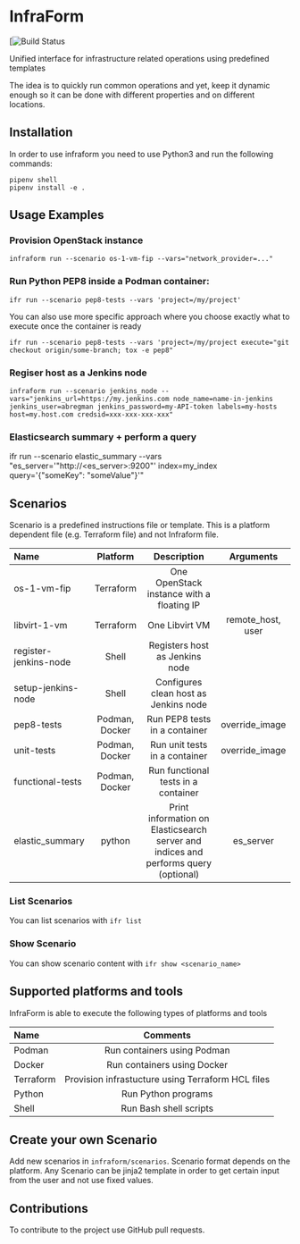 # InfraForm

[![Build Status](https://travis-ci.org/bregman-arie/infraform.svg?branch=master)

Unified interface for infrastructure related operations using predefined templates

The idea is to quickly run common operations and yet, keep it dynamic enough so it can be done with different properties and on different locations.

## Installation

In order to use infraform you need to use Python3 and run the following commands:

    pipenv shell
    pipenv install -e .

## Usage Examples

### Provision OpenStack instance

    infraform run --scenario os-1-vm-fip --vars="network_provider=..."

### Run Python PEP8 inside a Podman container:

    ifr run --scenario pep8-tests --vars 'project=/my/project'

You can also use more specific approach where you choose exactly what to execute once the container is ready

    ifr run --scenario pep8-tests --vars 'project=/my/project execute="git checkout origin/some-branch; tox -e pep8"

### Regiser host as a Jenkins node

    infraform run --scenario jenkins_node --vars="jenkins_url=https://my.jenkins.com node_name=name-in-jenkins jenkins_user=abregman jenkins_password=my-API-token labels=my-hosts host=my.host.com credsid=xxx-xxx-xxx-xxx"

### Elasticsearch summary + perform a query

ifr run --scenario elastic_summary --vars "es_server='"http://<es_server>:9200"' index=my_index query='{\"someKey\": \"someValue\"}'"

## Scenarios

Scenario is a predefined instructions file or template. This is a platform dependent file (e.g. Terraform file) and not Infraform file. 

Name | Platform | Description | Arguments
:------ |:------:|:--------:|:---------:
os-1-vm-fip | Terraform | One OpenStack instance with a floating IP | 
libvirt-1-vm | Terraform | One Libvirt VM | remote_host, user
register-jenkins-node | Shell | Registers host as Jenkins node |
setup-jenkins-node | Shell | Configures clean host as Jenkins node |
pep8-tests | Podman, Docker | Run PEP8 tests in a container | override_image
unit-tests | Podman, Docker | Run unit tests in a container | override_image
functional-tests | Podman, Docker | Run functional tests in a container |
elastic_summary | python | Print information on Elasticsearch server and indices and performs query (optional) | es_server

### List Scenarios

You can list scenarios with `ifr list`

### Show Scenario

You can show scenario content with `ifr show <scenario_name>`

## Supported platforms and tools

InfraForm is able to execute the following types of platforms and tools

Name | Comments 
:------ |:------:
Podman | Run containers using Podman
Docker | Run containers using Docker
Terraform | Provision infrastucture using Terraform HCL files
Python | Run Python programs
Shell | Run Bash shell scripts

## Create your own Scenario

Add new scenarios in `infraform/scenarios`.
Scenario format depends on the platform. Any Scenario can be jinja2 template in order to get certain input from the user and not use fixed values.

## Contributions

To contribute to the project use GitHub pull requests.
